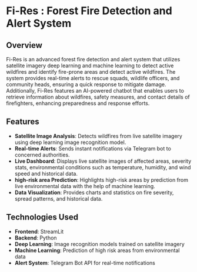 # Fi-Res : Forest Fire Detection and Alert System

## Overview
Fi-Res is an advanced forest fire detection and alert system that utilizes satellite imagery deep learning and machine learning to detect active wildfires and identify fire-prone areas and detect active wildfires. The system provides real-time alerts to rescue squads, wildlife officers, and community heads, ensuring a quick response to mitigate damage. Additionally, Fi-Res features an AI-powered chatbot that enables users to retrieve information about wildfires, safety measures, and contact details of firefighters, enhancing preparedness and response efforts.

## Features
- **Satellite Image Analysis**: Detects wildfires from live satellite imagery using deep learning image recognition model.
- **Real-time Alerts**: Sends instant notifications via Telegram bot to concerned authorities.
- **Live Dashboard**: Displays live satellite images of affected areas, severity stats, environmental conditions such as temperature, humidity, and wind speed and historical data.
- **high-risk area Prediction**: Highlights high-risk areas by prediction from live environmental data with the help of machine learning.
- **Data Visualization**: Provides charts and statistics on fire severity, spread patterns, and historical data.

## Technologies Used
- **Frontend**: StreamLit
- **Backend**: Python
- **Deep Learning**: Image recognition models trained on satellite imagery
- **Machine Learning**: Prediction of high risk areas from environmental data
- **Alert System**: Telegram Bot API for real-time notifications
